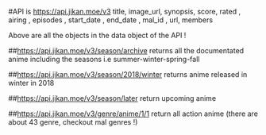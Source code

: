 #API is https://api.jikan.moe/v3
title, image_url, synopsis, score, rated , airing , episodes , start_date ,
end_date , mal_id , url, members

Above are all the objects in the data object of the API !

##https://api.jikan.moe/v3/season/archive
returns all the documentated anime including the seasons i.e summer-winter-spring-fall

##https://api.jikan.moe/v3/season/2018/winter
returns anime released in winter in 2018

##https://api.jikan.moe/v3/season/later
return upcoming anime

##https://api.jikan.moe/v3/genre/anime/1/1
return all action anime (there are about 43 genre, checkout mal genres !)







        
